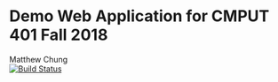 # Demo Web Application for CMPUT 401 Fall 2018

Matthew Chung  
[![Build Status](https://travis-ci.com/cmput401-fall2018/web-app-ci-cd-with-travis-ci-machung21.svg?branch=master)](https://travis-ci.com/cmput401-fall2018/web-app-ci-cd-with-travis-ci-machung21)
